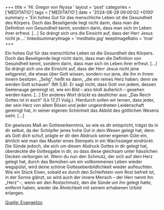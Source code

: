 +++
title = 'Hl. Gregor von Nyssa  '
layout = 'post'
categories = ['MEDITATIO']
tags = ['MEDITATIO']
date = '2024-08-28 09:00:02 +0100'
summary = 'Ein hohes Gut für das menschliche Leben ist die Gesundheit des Körpers. Doch das Beseligende liegt nicht darin, dass man die Definition von Gesundheit kennt, sondern darin, dass man sich im Leben ihrer erfreut. […] So drängt sich uns die Einsicht auf, dass der Herr Jesus nicht je....'
linkedsummaryImage = 'meditatio.jpg'
keepImageRatio = 'true'
+++

Ein hohes Gut für das menschliche Leben ist die Gesundheit des Körpers. Doch das Beseligende liegt nicht darin, dass man die Definition von Gesundheit kennt, sondern darin, dass man sich im Leben ihrer erfreut. […] So drängt sich uns die Einsicht auf, dass der Herr Jesus nicht jene seligpreist, die etwas über Gott wissen, sondern nur jene, die ihn in ihrem Innern besitzen.<!--more--> „Selig“, heißt es dann, „die ein reines Herz haben; denn sie werden Gott schauen“ (Mt 5,8). Er sagt nicht, dass Gott von jedem, dessen Seelenauge gereinigt ist, wie ein Bild – also bloß äußerlich – gesehen werden kann. […] Ein anderes Wort drückt es deutlicher aus: „Das Reich Gottes ist in euch“ (Lk 17,21 Vulg.). Hierdurch sollen wir lernen, dass jeder, der sein Herz von allem Bösen und jeder ungeordneten Leidenschaft gereinigt hat, in seiner eigenen Schönheit das Abbild des göttlichen Wesens sieht. […]

Ein gewisses Maß an Gotteserkenntnis, so wie es dir entspricht, trägst du in dir selbst, da der Schöpfer jenes hohe Gut in dein Wesen gelegt hat; denn als Gott dich schuf, prägte er dir den Abdruck seiner eigenen Güte ein, ähnlich wie man das Muster eines Stempels in ein Wachssiegel eindrückt. Die Sünde jedoch, die sich um diesen Abdruck Gottes in dir gelegt hat, überdeckte die Gottesgabe in dir, so dass diese gleichsam unter hässlichen Decken verborgen ist. Wenn du nun den Schmutz, der sich auf dein Herz gelegt hat, durch das Bemühen um ein vollkommenes Leben wieder wegspülst, wird deine schöne Gottesebenbildlichkeit wieder aufleuchten. Wie ein Stück Eisen, sobald es durch den Schleifstein vom Rost befreit ist, in der Sonne glänzt, so wird auch der innere Mensch – der Herr nennt ihn „Herz“ –, wenn wir den Rostschmutz, den die Sünde um ihn gelegt hatte, entfernt haben, wieder die Ähnlichkeit mit seinem erhabenen Urbild erlangen.



[Quelle: Evangelizo](https://evangeliumtagfuertag.org/DE/gospel)

